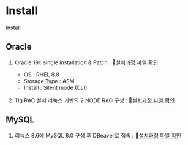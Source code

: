 # Install
Install


## Oracle

1. Oracle 19c single installation & Patch : 📍[설치과정 파일 확인](https://github.com/Son-Hyemin/Install/tree/f13d5c0a3ad002996cf21cd2a0a49cbe48796303/1.%20Oracle%2019c%20single%20installation%20%26%20patch%20with%20ASM)
   - OS : RHEL 8.8
   - Storage Type : ASM
   - Install : Silent mode (CLI)


3. 11g RAC 설치
리눅스 기반의 2 NODE RAC 구성 : 📍[설치과정 파일 확인](https://github.com/Son-Hyemin/Oracle-DB-Project/tree/cf318be810b74307040dcfa3ea6f6b5cebe8c2e5/4.%2011g%20RAC%20%EC%84%A4%EC%B9%98)



## MySQL

1. 리눅스 8.6에 MySQL 8.0 구성 후 DBeaver로 접속 : 📍[설치과정 파일 확인](https://github.com/Son-Hyemin/DBMS/blob/7aac1be516df84e526f57bcd628eade28430994a/Linux%208.6%EC%97%90%20My%20SQL%208.0%EC%84%A4%EC%B9%98.pdf)

